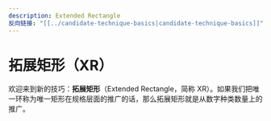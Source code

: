 ```yaml
---
description: Extended Rectangle
反向链接: "[[../candidate-technique-basics|candidate-technique-basics]]"
---
```


# 拓展矩形（XR）

欢迎来到新的技巧：**拓展矩形**（Extended Rectangle，简称 XR）。如果我们把唯一环称为唯一矩形在规格层面的推广的话，那么拓展矩形就是从数字种类数量上的推广。
